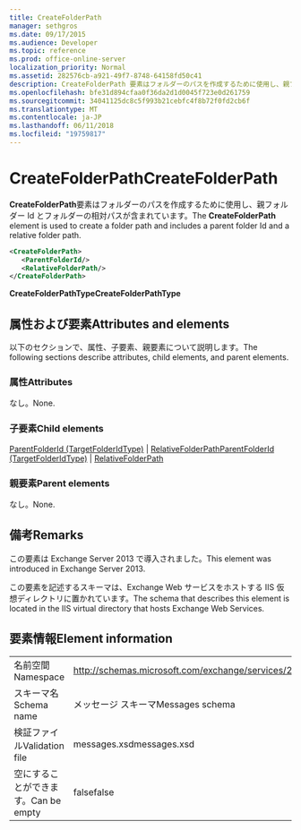 ```yaml
---
title: CreateFolderPath
manager: sethgros
ms.date: 09/17/2015
ms.audience: Developer
ms.topic: reference
ms.prod: office-online-server
localization_priority: Normal
ms.assetid: 282576cb-a921-49f7-8748-64158fd50c41
description: CreateFolderPath 要素はフォルダーのパスを作成するために使用し、親フォルダー Id とフォルダーの相対パスが含まれています。
ms.openlocfilehash: bfe31d894cfaa0f36da2d1d0045f723e0d261759
ms.sourcegitcommit: 34041125dc8c5f993b21cebfc4f8b72f0fd2cb6f
ms.translationtype: MT
ms.contentlocale: ja-JP
ms.lasthandoff: 06/11/2018
ms.locfileid: "19759817"
---
```

# <a name="createfolderpath"></a><span data-ttu-id="b2841-103">CreateFolderPath</span><span class="sxs-lookup"><span data-stu-id="b2841-103">CreateFolderPath</span></span>

<span data-ttu-id="b2841-104">**CreateFolderPath**要素はフォルダーのパスを作成するために使用し、親フォルダー Id とフォルダーの相対パスが含まれています。</span><span class="sxs-lookup"><span data-stu-id="b2841-104">The **CreateFolderPath** element is used to create a folder path and includes a parent folder Id and a relative folder path.</span></span> 
  
```XML
<CreateFolderPath>
   <ParentFolderId/>
   <RelativeFolderPath/>
</CreateFolderPath>
```

 <span data-ttu-id="b2841-105">**CreateFolderPathType**</span><span class="sxs-lookup"><span data-stu-id="b2841-105">**CreateFolderPathType**</span></span>
## <a name="attributes-and-elements"></a><span data-ttu-id="b2841-106">属性および要素</span><span class="sxs-lookup"><span data-stu-id="b2841-106">Attributes and elements</span></span>

<span data-ttu-id="b2841-107">以下のセクションで、属性、子要素、親要素について説明します。</span><span class="sxs-lookup"><span data-stu-id="b2841-107">The following sections describe attributes, child elements, and parent elements.</span></span>
  
### <a name="attributes"></a><span data-ttu-id="b2841-108">属性</span><span class="sxs-lookup"><span data-stu-id="b2841-108">Attributes</span></span>

<span data-ttu-id="b2841-109">なし。</span><span class="sxs-lookup"><span data-stu-id="b2841-109">None.</span></span>
  
### <a name="child-elements"></a><span data-ttu-id="b2841-110">子要素</span><span class="sxs-lookup"><span data-stu-id="b2841-110">Child elements</span></span>

<span data-ttu-id="b2841-111">[ParentFolderId (TargetFolderIdType)](parentfolderid-targetfolderidtype.md) | [RelativeFolderPath](relativefolderpath.md)</span><span class="sxs-lookup"><span data-stu-id="b2841-111">[ParentFolderId (TargetFolderIdType)](parentfolderid-targetfolderidtype.md) | [RelativeFolderPath](relativefolderpath.md)</span></span>
  
### <a name="parent-elements"></a><span data-ttu-id="b2841-112">親要素</span><span class="sxs-lookup"><span data-stu-id="b2841-112">Parent elements</span></span>

<span data-ttu-id="b2841-113">なし。</span><span class="sxs-lookup"><span data-stu-id="b2841-113">None.</span></span>
  
## <a name="remarks"></a><span data-ttu-id="b2841-114">備考</span><span class="sxs-lookup"><span data-stu-id="b2841-114">Remarks</span></span>

<span data-ttu-id="b2841-115">この要素は Exchange Server 2013 で導入されました。</span><span class="sxs-lookup"><span data-stu-id="b2841-115">This element was introduced in Exchange Server 2013.</span></span>
  
<span data-ttu-id="b2841-116">この要素を記述するスキーマは、Exchange Web サービスをホストする IIS 仮想ディレクトリに置かれています。</span><span class="sxs-lookup"><span data-stu-id="b2841-116">The schema that describes this element is located in the IIS virtual directory that hosts Exchange Web Services.</span></span>
  
## <a name="element-information"></a><span data-ttu-id="b2841-117">要素情報</span><span class="sxs-lookup"><span data-stu-id="b2841-117">Element information</span></span>

|||
|:-----|:-----|
|<span data-ttu-id="b2841-118">名前空間</span><span class="sxs-lookup"><span data-stu-id="b2841-118">Namespace</span></span>  <br/> |http://schemas.microsoft.com/exchange/services/2006/messages  <br/> |
|<span data-ttu-id="b2841-119">スキーマ名</span><span class="sxs-lookup"><span data-stu-id="b2841-119">Schema name</span></span>  <br/> |<span data-ttu-id="b2841-120">メッセージ スキーマ</span><span class="sxs-lookup"><span data-stu-id="b2841-120">Messages schema</span></span>  <br/> |
|<span data-ttu-id="b2841-121">検証ファイル</span><span class="sxs-lookup"><span data-stu-id="b2841-121">Validation file</span></span>  <br/> |<span data-ttu-id="b2841-122">messages.xsd</span><span class="sxs-lookup"><span data-stu-id="b2841-122">messages.xsd</span></span>  <br/> |
|<span data-ttu-id="b2841-123">空にすることができます。</span><span class="sxs-lookup"><span data-stu-id="b2841-123">Can be empty</span></span>  <br/> |<span data-ttu-id="b2841-124">false</span><span class="sxs-lookup"><span data-stu-id="b2841-124">false</span></span>  <br/> |
   

